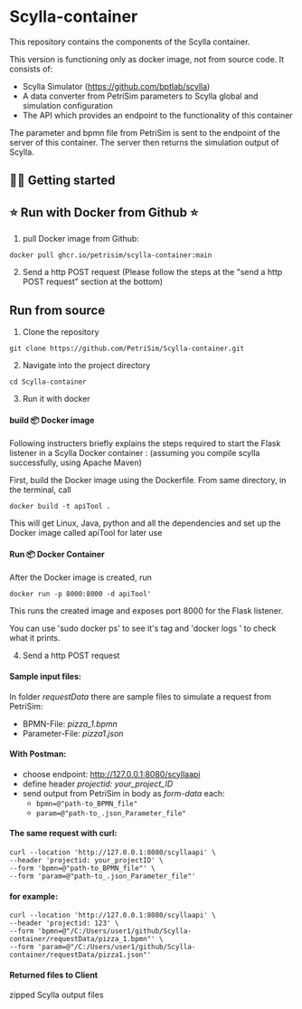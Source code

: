 # Scylla-container
This repository contains the components of the Scylla container.

This version is functioning only as docker image, not from source code.
It consists of:
- Scylla Simulator (https://github.com/bptlab/scylla)
- A data converter from PetriSim parameters to Scylla global and simulation configuration
- The API which provides an endpoint to the functionality of this container

The parameter and bpmn file from PetriSim is sent to the endpoint of the server of this container.
The server then returns the simulation output of Scylla.


## :technologist: Getting started

## :star: Run with Docker from Github :star:

1) pull Docker image from Github:

```console
docker pull ghcr.io/petrisim/scylla-container:main
```

2) Send a http POST request (Please follow the steps at the "send a http POST request" section at the bottom)

## Run from source

1) Clone the repository

```console
git clone https://github.com/PetriSim/Scylla-container.git
```

2) Navigate into the project directory

```console
cd Scylla-container
```

3) Run it with docker

#### build 📦️ Docker image

Following instructers briefly explains the steps required to start the Flask listener in a Scylla Docker container :
(assuming you compile scylla successfully, using Apache Maven)

First, build the Docker image using the Dockerfile. From same directory, in the terminal, call 

```console
docker build -t apiTool .
```

This will get Linux, Java, python and all the dependencies and set up the Docker image called apiTool for later use


#### Run 📦️ Docker Container

After the Docker image is created, run

```console
docker run -p 8000:8000 -d apiTool'
```
This runs the created image and exposes port 8000 for the Flask listener.

You can use 'sudo docker ps' to see it's tag and 'docker logs <container-tag>' to check what it prints. 

4)  Send a http POST request

#### Sample input files:
In folder _requestData_ there are sample files to simulate a request from PetriSim: 
  - BPMN-File: _pizza_1.bpmn_
  - Parameter-File: _pizza1.json_


#### With Postman:
  - choose endpoint: http://127.0.0.1:8080/scyllaapi
  - define header _projectid: your_project_ID_
  - send output from PetriSim in body as _form-data_ each:
    - `bpmn=@"path-to_BPMN_file"`
    - `param=@"path-to_.json_Parameter_file"`

#### The same request with curl:

```console
curl --location 'http://127.0.0.1:8080/scyllaapi' \
--header 'projectid: your_projectID' \
--form 'bpmn=@"path-to_BPMN_file"' \
--form 'param=@"path-to_.json_Parameter_file"'  
```
  
#### for example:

```console
curl --location 'http://127.0.0.1:8080/scyllaapi' \
--header 'projectid: 123' \
--form 'bpmn=@"/C:/Users/user1/github/Scylla-container/requestData/pizza_1.bpmn"' \
--form 'param=@"/C:/Users/user1/github/Scylla-container/requestData/pizza1.json"'
```

#### Returned files to Client
zipped Scylla output files

### 
